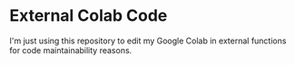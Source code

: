 # External Colab Code
I'm just using this repository to edit my Google Colab in external functions for code maintainability reasons.
